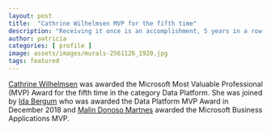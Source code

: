 ```yaml
---
layout: post
title:  "Cathrine Wilhelmsen MVP for the fifth time"
description: "Receiving it once is an accomplishment, 5 years in a row is fantastic"
author: patricia
categories: [ profile ]
image: assets/images/murals-2561126_1920.jpg
tags: featured
---
```

[Cathrine Wilhelmsen][1] was awarded the Microsoft Most Valuable Professional (MVP) Award for the fifth time in the category Data Platform. She was joined by [Ida Bergum][2] who was awarded the Data Platform MVP Award in December 2018 and [Malin Donoso Martnes][3] awarded the Microsoft Business Applications MVP.

[1]: https://twitter.com/cathrinew
[2]: https://twitter.com/IdaBergum
[3]: https://twitter.com/MalinMartnes
